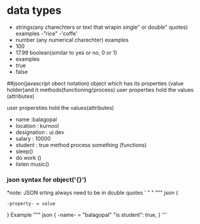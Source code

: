 # data types
- strings(any charechters or text that wrapin single" or double" quotes)
examples
       -"rice"
       -'coffe'
- number (any numerical charechter)
 examples
- 100
- 17.99
boolean(similar to yes or no, 0 or 1)
 - examples
  - true
  - false

##json(javascript obect notation)
object which has its properties (value holder)and it methods(functioning/process)
user properties hold the values (attributes)

user
propersties hold the values(attributes)
- name          :balagopal
- location      : kurnool 
- designation   : ui.dev
- salary        : 10000
- student       : true
method process something (functions)
- sleep()
- do work ()
- listen music()
### json syntax for object('{}')
*note: JSON srting always need to be in double quotes ' " "
""" json 
{

    -property- = value
}
Example 
""" json
{
    -name- = "balagopal"
    "is student": true,
}
'''
